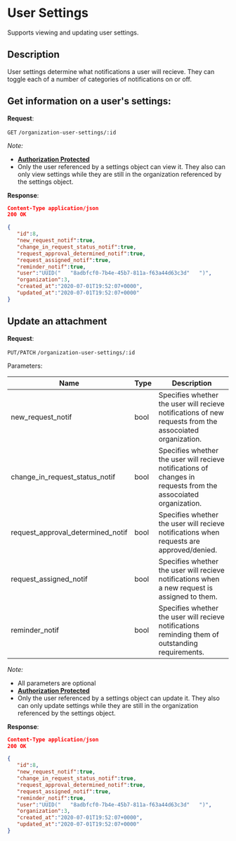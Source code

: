 # User Settings
Supports viewing and updating user settings.

## Description
User settings determine what notifications a user will recieve. They can toggle each of a number of categories of notifications on or off.

## Get information on a user's settings:

**Request**:

`GET` `/organization-user-settings/:id`

*Note:*

- **[Authorization Protected](authentication.md)**
- Only the user referenced by a settings object can view it. They also can only view settings while they are still in the organization referenced by the settings object.

**Response**:

```json
Content-Type application/json
200 OK

{
   "id":8,
   "new_request_notif":true,
   "change_in_request_status_notif":true,
   "request_approval_determined_notif":true,
   "request_assigned_notif":true,
   "reminder_notif":true,
   "user":"UUID("   "8adbfcf0-7b4e-45b7-811a-f63a44d63c3d"   ")",
   "organization":3,
   "created_at":"2020-07-01T19:52:07+0000",
   "updated_at":"2020-07-01T19:52:07+0000"
}
```

## Update an attachment

**Request**:

`PUT/PATCH` `/organization-user-settings/:id`

Parameters:

Name                             | Type | Description
---------------------------------|------|---
new_request_notif                | bool | Specifies whether the user will recieve notifications of new requests from the assocoiated organization.
change_in_request_status_notif   | bool | Specifies whether the user will recieve notifications of changes in requests from the assocoiated organization.
request_approval_determined_notif| bool | Specifies whether the user will recieve notifications when requests are approved/denied.
request_assigned_notif           | bool | Specifies whether the user will recieve notifications when a new request is assigned to them.
reminder_notif                   | bool | Specifies whether the user will recieve notifications reminding them of outstanding requirements.

*Note:*

- All parameters are optional
- **[Authorization Protected](authentication.md)**
- Only the user referenced by a settings object can update it. They also can only update settings while they are still in the organization referenced by the settings object.

**Response**:

```json
Content-Type application/json
200 OK

{
   "id":8,
   "new_request_notif":true,
   "change_in_request_status_notif":true,
   "request_approval_determined_notif":true,
   "request_assigned_notif":true,
   "reminder_notif":true,
   "user":"UUID("   "8adbfcf0-7b4e-45b7-811a-f63a44d63c3d"   ")",
   "organization":3,
   "created_at":"2020-07-01T19:52:07+0000",
   "updated_at":"2020-07-01T19:52:07+0000"
}
```

